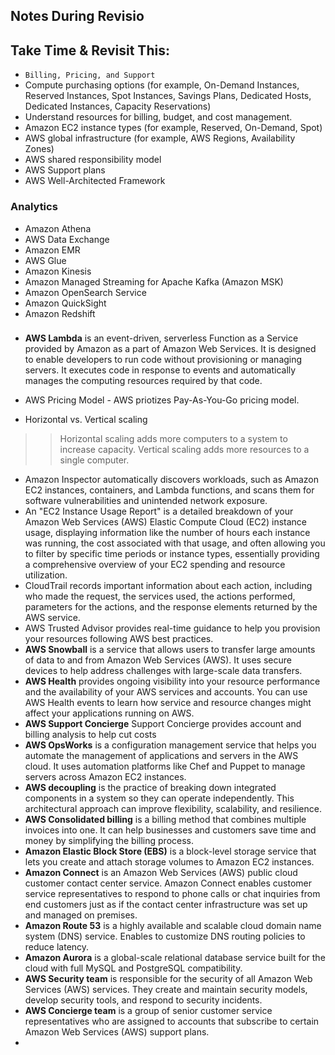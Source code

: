 ## Notes During Revisio

## Take Time & Revisit This:
- ```Billing, Pricing, and Support```
- Compute purchasing options (for example, On-Demand Instances, Reserved Instances, Spot Instances, Savings Plans, Dedicated Hosts, Dedicated Instances, Capacity Reservations)
- Understand resources for billing, budget, and cost management.
- Amazon EC2 instance types (for example, Reserved, On-Demand, Spot)
- AWS global infrastructure (for example, AWS Regions, Availability Zones)
- AWS shared responsibility model
- AWS Support plans
- AWS Well-Architected Framework

### Analytics
- Amazon Athena
- AWS Data Exchange
- Amazon EMR
- AWS Glue
- Amazon Kinesis
- Amazon Managed Streaming for Apache Kafka (Amazon MSK)
- Amazon OpenSearch Service
- Amazon QuickSight
- Amazon Redshift

### 

- **AWS Lambda** is an event-driven, serverless Function as a Service provided by Amazon as a part of Amazon Web Services. It is designed to enable developers to run code without provisioning or managing servers. It executes code in response to events and automatically manages the computing resources required by that code.
- AWS Pricing Model - AWS priotizes Pay-As-You-Go pricing model.

- Horizontal vs. Vertical scaling

>> Horizontal scaling adds more computers to a system to increase capacity. Vertical scaling adds more resources to a single computer. 

- Amazon Inspector automatically discovers workloads, such as Amazon EC2 instances, containers, and Lambda functions, and scans them for software vulnerabilities and unintended network exposure.
- An "EC2 Instance Usage Report" is a detailed breakdown of your Amazon Web Services (AWS) Elastic Compute Cloud (EC2) instance usage, displaying information like the number of hours each instance was running, the cost associated with that usage, and often allowing you to filter by specific time periods or instance types, essentially providing a comprehensive overview of your EC2 spending and resource utilization.
- CloudTrail records important information about each action, including who made the request, the services used, the actions performed, parameters for the actions, and the response elements returned by the AWS service.
- AWS Trusted Advisor provides real-time guidance to help you provision your resources following AWS best practices.
- **AWS Snowball** is a service that allows users to transfer large amounts of data to and from Amazon Web Services (AWS). It uses secure devices to help address challenges with large-scale data transfers. 
- **AWS Health** provides ongoing visibility into your resource performance and the availability of your AWS services and accounts. You can use AWS Health events to learn how service and resource changes might affect your applications running on AWS.
- **AWS Support Concierge** Support Concierge provides account and billing analysis to help cut costs
- **AWS OpsWorks** is a configuration management service that helps you automate the management of applications and servers in the AWS cloud. It uses automation platforms like Chef and Puppet to manage servers across Amazon EC2 instances.
- **AWS decoupling** is the practice of breaking down integrated components in a system so they can operate independently. This architectural approach can improve flexibility, scalability, and resilience. 
- **AWS Consolidated billing** is a billing method that combines multiple invoices into one. It can help businesses and customers save time and money by simplifying the billing process. 
- **Amazon Elastic Block Store (EBS)** is a block-level storage service that lets you create and attach storage volumes to Amazon EC2 instances.
- **Amazon Connect** is an Amazon Web Services (AWS) public cloud customer contact center service. Amazon Connect enables customer service representatives to respond to phone calls or chat inquiries from end customers just as if the contact center infrastructure was set up and managed on premises.
- **Amazon Route 53** is a highly available and scalable cloud domain name system (DNS) service. Enables to customize DNS routing policies to reduce latency.
- **Amazon Aurora** is a global-scale relational database service built for the cloud with full MySQL and PostgreSQL compatibility.
- **AWS Security team** is responsible for the security of all Amazon Web Services (AWS) services. They create and maintain security models, develop security tools, and respond to security incidents.
- **AWS Concierge team** is a group of senior customer service representatives who are assigned to accounts that subscribe to certain Amazon Web Services (AWS) support plans.
- 